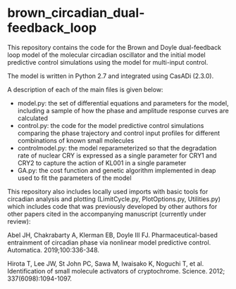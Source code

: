 # brown_circadian_dual-feedback_loop

This repository contains the code for the Brown and Doyle dual-feedback loop model of the molecular circadian oscillator and the initial model predictive control simulations using the model for multi-input control.

The model is written in Python 2.7 and integrated using CasADi (2.3.0).

A description of each of the main files is given below:
* model.py: the set of differential equations and parameters for the model, including a sample of how the phase and amplitude response curves are calculated
* control.py: the code for the model predictive control simulations comparing the phase trajectory and control input profiles for different combinations of known small molecules
* controlmodel.py: the model reparameterized so that the degradation rate of nuclear CRY is expressed as a single parameter for CRY1 and CRY2 to capture the action of KL001 in a single parameter
* GA.py: the cost function and genetic algorithm implemented in deap used to fit the parameters of the model

This repository also includes locally used imports with basic tools for circadian analysis and plotting (LimitCycle.py, PlotOptions.py, Utilities.py) which includes code that was previously developed by other authors for other papers cited in the accompanying manuscript (currently under review):

Abel JH, Chakrabarty A, Klerman EB, Doyle III FJ. Pharmaceutical-based entrainment of circadian phase via nonlinear model predictive control. Automatica. 2019;100:336-348.

Hirota T, Lee JW, St John PC, Sawa M, Iwaisako K, Noguchi T, et al. Identification of small molecule activators of cryptochrome. Science. 2012; 337(6098):1094-1097.

